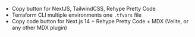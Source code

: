 - Copy button for NextJS, TailwindCSS, Rehype Pretty Code
- Terraform CLI multiple environments one `.tfvars` file
- Copy code button for Next.js 14 + Rehype Pretty Code + MDX (Velite, or any other MDX plugin) 
